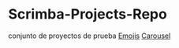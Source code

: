 # Scrimba-Projects-Repo
conjunto de proyectos de prueba
<a href="Frontend-career-path/Emojis/index.html">Emojis</a>
<a href="Frontend-career-path/Carousel/index.html">Carousel</a>
